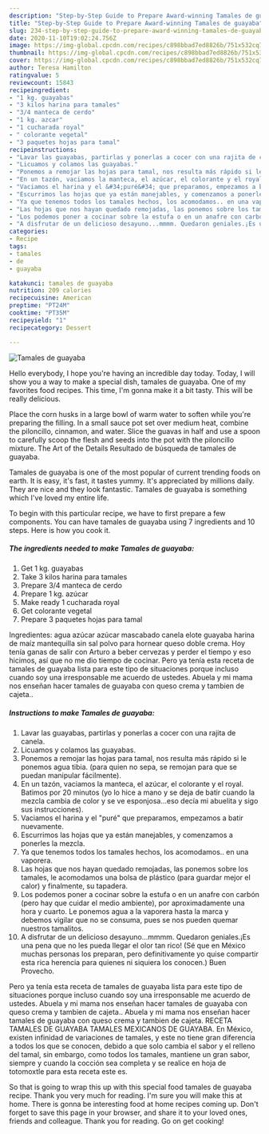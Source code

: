```yaml
---
description: "Step-by-Step Guide to Prepare Award-winning Tamales de guayaba"
title: "Step-by-Step Guide to Prepare Award-winning Tamales de guayaba"
slug: 234-step-by-step-guide-to-prepare-award-winning-tamales-de-guayaba
date: 2020-11-10T19:02:24.756Z
image: https://img-global.cpcdn.com/recipes/c898bbad7ed8826b/751x532cq70/tamales-de-guayaba-foto-principal.jpg
thumbnail: https://img-global.cpcdn.com/recipes/c898bbad7ed8826b/751x532cq70/tamales-de-guayaba-foto-principal.jpg
cover: https://img-global.cpcdn.com/recipes/c898bbad7ed8826b/751x532cq70/tamales-de-guayaba-foto-principal.jpg
author: Teresa Hamilton
ratingvalue: 5
reviewcount: 15843
recipeingredient:
- "1 kg. guayabas"
- "3 kilos harina para tamales"
- "3/4 manteca de cerdo"
- "1 kg. azcar"
- "1 cucharada royal"
- " colorante vegetal"
- "3 paquetes hojas para tamal"
recipeinstructions:
- "Lavar las guayabas, partirlas y ponerlas a cocer con una rajita de canela."
- "Licuamos y colamos las guayabas."
- "Ponemos a remojar las hojas para tamal, nos resulta más rápido si le ponemos agua tibia. (para quien no sepa, se remojan para que se puedan manipular fácilmente)."
- "En un tazón, vaciamos la manteca, el azúcar, el colorante y el royal. Batimos por 20 minutos (yo lo hice a mano y se deja de batir cuando la mezcla cambia de color y se ve esponjosa...eso decía mi abuelita y sigo sus instrucciones)."
- "Vaciamos el harina y el &#34;puré&#34; que preparamos, empezamos a batir nuevamente."
- "Escurrimos las hojas que ya están manejables, y comenzamos a ponerles la mezcla."
- "Ya que tenemos todos los tamales hechos, los acomodamos.. en una vaporera."
- "Las hojas que nos hayan quedado remojadas, las ponemos sobre los tamales, le acomodamos una bolsa de plástico (para guardar mejor el calor) y finalmente, su tapadera."
- "Los podemos poner a cocinar sobre la estufa o en un anafre con carbón (pero hay que cuidar el medio ambiente), por aproximadamente una hora y cuarto. Le ponemos agua a la vaporera hasta la marca y debemos vigilar que no se consuma, pues se nos pueden quemar nuestros tamalitos."
- "A disfrutar de un delicioso desayuno...mmmm. Quedaron geniales.¡Es una pena que no les pueda llegar el olor tan rico! (Sé que en México muchas personas los preparan, pero definitivamente yo quise compartir esta rica herencia para quienes ni siquiera los conocen.) Buen Provecho."
categories:
- Recipe
tags:
- tamales
- de
- guayaba

katakunci: tamales de guayaba 
nutrition: 209 calories
recipecuisine: American
preptime: "PT24M"
cooktime: "PT35M"
recipeyield: "1"
recipecategory: Dessert

---
```



![Tamales de guayaba](https://img-global.cpcdn.com/recipes/c898bbad7ed8826b/751x532cq70/tamales-de-guayaba-foto-principal.jpg)

Hello everybody, I hope you're having an incredible day today. Today, I will show you a way to make a special dish, tamales de guayaba. One of my favorites food recipes. This time, I'm gonna make it a bit tasty. This will be really delicious.

Place the corn husks in a large bowl of warm water to soften while you&#39;re preparing the filling. In a small sauce pot set over medium heat, combine the piloncillo, cinnamon, and water. Slice the guavas in half and use a spoon to carefully scoop the flesh and seeds into the pot with the piloncillo mixture. The Art of the Details Resultado de búsqueda de tamales de guayaba.

Tamales de guayaba is one of the most popular of current trending foods on earth. It is easy, it's fast, it tastes yummy. It's appreciated by millions daily. They are nice and they look fantastic. Tamales de guayaba is something which I've loved my entire life.


To begin with this particular recipe, we have to first prepare a few components. You can have tamales de guayaba using 7 ingredients and 10 steps. Here is how you cook it.

<!--inarticleads1-->

##### The ingredients needed to make Tamales de guayaba:

1. Get 1 kg. guayabas
1. Take 3 kilos harina para tamales
1. Prepare 3/4 manteca de cerdo
1. Prepare 1 kg. azúcar
1. Make ready 1 cucharada royal
1. Get  colorante vegetal
1. Prepare 3 paquetes hojas para tamal


Ingredientes: agua azúcar azúcar mascabado canela elote guayaba harina de maíz mantequilla sin sal polvo para hornear queso doble crema. Hoy tenía ganas de salir con Arturo a beber cervezas y perder el tiempo y eso hicimos, así que no me dio tiempo de cocinar. Pero ya tenía esta receta de tamales de guayaba lista para este tipo de situaciones porque incluso cuando soy una irresponsable me acuerdo de ustedes. Abuela y mi mama nos enseñan hacer tamales de guayaba con queso crema y tambien de cajeta.. 

<!--inarticleads2-->

##### Instructions to make Tamales de guayaba:

1. Lavar las guayabas, partirlas y ponerlas a cocer con una rajita de canela.
1. Licuamos y colamos las guayabas.
1. Ponemos a remojar las hojas para tamal, nos resulta más rápido si le ponemos agua tibia. (para quien no sepa, se remojan para que se puedan manipular fácilmente).
1. En un tazón, vaciamos la manteca, el azúcar, el colorante y el royal. Batimos por 20 minutos (yo lo hice a mano y se deja de batir cuando la mezcla cambia de color y se ve esponjosa...eso decía mi abuelita y sigo sus instrucciones).
1. Vaciamos el harina y el &#34;puré&#34; que preparamos, empezamos a batir nuevamente.
1. Escurrimos las hojas que ya están manejables, y comenzamos a ponerles la mezcla.
1. Ya que tenemos todos los tamales hechos, los acomodamos.. en una vaporera.
1. Las hojas que nos hayan quedado remojadas, las ponemos sobre los tamales, le acomodamos una bolsa de plástico (para guardar mejor el calor) y finalmente, su tapadera.
1. Los podemos poner a cocinar sobre la estufa o en un anafre con carbón (pero hay que cuidar el medio ambiente), por aproximadamente una hora y cuarto. Le ponemos agua a la vaporera hasta la marca y debemos vigilar que no se consuma, pues se nos pueden quemar nuestros tamalitos.
1. A disfrutar de un delicioso desayuno...mmmm. Quedaron geniales.¡Es una pena que no les pueda llegar el olor tan rico! (Sé que en México muchas personas los preparan, pero definitivamente yo quise compartir esta rica herencia para quienes ni siquiera los conocen.) Buen Provecho.


Pero ya tenía esta receta de tamales de guayaba lista para este tipo de situaciones porque incluso cuando soy una irresponsable me acuerdo de ustedes. Abuela y mi mama nos enseñan hacer tamales de guayaba con queso crema y tambien de cajeta.. Abuela y mi mama nos enseñan hacer tamales de guayaba con queso crema y tambien de cajeta. RECETA TAMALES DE GUAYABA TAMALES MEXICANOS DE GUAYABA. En México, existen infinidad de variaciones de tamales, y este no tiene gran diferencia a todos los que se conocen, debido a que solo cambia el sabor y el relleno del tamal, sin embargo, como todos los tamales, mantiene un gran sabor, siempre y cuando la cocción sea completa y se realice en hoja de totomoxtle para esta receta este es. 

So that is going to wrap this up with this special food tamales de guayaba recipe. Thank you very much for reading. I'm sure you will make this at home. There is gonna be interesting food at home recipes coming up. Don't forget to save this page in your browser, and share it to your loved ones, friends and colleague. Thank you for reading. Go on get cooking!
